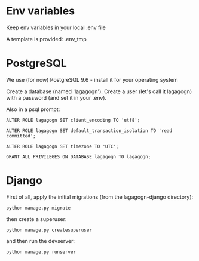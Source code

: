 # Env variables

Keep env variables in your local .env file

A template is provided: .env_tmp


# PostgreSQL

We use (for now) PostgreSQL 9.6 - install it for your operating system

Create a database (named 'lagagogn'). Create a user (let's call it lagagogn) with a password (and set it in your .env).

Also in a psql prompt:

`ALTER ROLE lagagogn SET client_encoding TO 'utf8';`

`ALTER ROLE lagagogn SET default_transaction_isolation TO 'read committed';`

`ALTER ROLE lagagogn SET timezone TO 'UTC';`

`GRANT ALL PRIVILEGES ON DATABASE lagagogn TO lagagogn;`


# Django

First of all, apply the initial migrations (from the lagagogn-django directory):

`python manage.py migrate`

then create a superuser:

`python manage.py createsuperuser`

and then run the devserver:

`python manage.py runserver`
